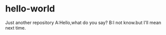 # hello-world
Just another repository
A:Hello,what do you say?
B:I not know.but I'll mean next time.
